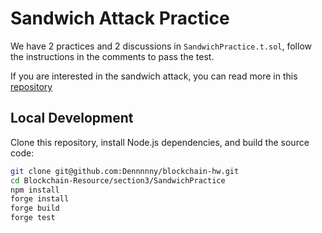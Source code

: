 # Sandwich Attack Practice

We have 2 practices and 2 discussions in `SandwichPractice.t.sol`, follow the instructions in the comments to pass the test.

If you are interested in the sandwich attack, you can read more in this [repository](https://github.com/libevm/subway)

## Local Development

Clone this repository, install Node.js dependencies, and build the source code:

```bash
git clone git@github.com:Dennnnny/blockchain-hw.git
cd Blockchain-Resource/section3/SandwichPractice
npm install
forge install
forge build
forge test
```
